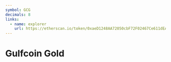 ```yaml
---
symbol: GCG
decimals: 8
links:
  - name: explorer
    url: https://etherscan.io/token/0xaeD1248AA72050cbF72F02467Ce611dEA2cE0305
---
```


# Gulfcoin Gold
